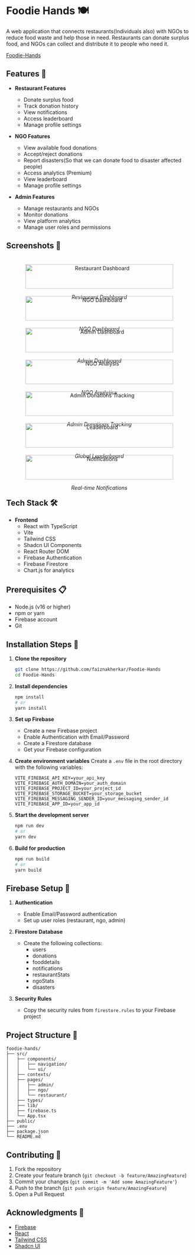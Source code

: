 # Foodie Hands 🍽️

A web application that connects restaurants(Individuals also) with NGOs to reduce food waste and help those in need. Restaurants can donate surplus food, and NGOs can collect and distribute it to people who need it.

[Foodie-Hands](https://foodie-hands.vercel.app/)

## Features 🌟

- **Restaurant Features**
  - Donate surplus food
  - Track donation history
  - View notifications
  - Access leaderboard
  - Manage profile settings

- **NGO Features**
  - View available food donations
  - Accept/reject donations
  - Report disasters(So that we can donate food to disaster affected people)
  - Access analytics (Premium)
  - View leaderboard
  - Manage profile settings

- **Admin Features**
  - Manage restaurants and NGOs
  - Monitor donations
  - View platform analytics
  - Manage user roles and permissions

## Screenshots 📸

<div style="display: flex; flex-wrap: wrap; gap: 20px; padding: 20px 0; justify-content: center;">

<div style="flex: 1 1 300px; max-width: 400px; text-align: center;">
<img src="./public/screenshots/Restaurant%20Dashboard.png" alt="Restaurant Dashboard" style="width: 100%; height: auto; max-width: 400px;"/>
<p><i>Restaurant Dashboard</i></p>
</div>

<div style="flex: 1 1 300px; max-width: 400px; text-align: center;">
<img src="./public/screenshots/NGO%20Dashboard.png" alt="NGO Dashboard" style="width: 100%; height: auto; max-width: 400px;"/>
<p><i>NGO Dashboard</i></p>
</div>

<div style="flex: 1 1 300px; max-width: 400px; text-align: center;">
<img src="./public/screenshots/AdminDashboard.png" alt="Admin Dashboard" style="width: 100%; height: auto; max-width: 400px;"/>
<p><i>Admin Dashboard</i></p>
</div>

<div style="flex: 1 1 300px; max-width: 400px; text-align: center;">
<img src="./public/screenshots/Analytics-NGO.png" alt="NGO Analysis" style="width: 100%; height: auto; max-width: 400px;"/>
<p><i>NGO Analytics</i></p>
</div>

<div style="flex: 1 1 300px; max-width: 400px; text-align: center;">
<img src="./public/screenshots/AdminDonationsTrackcing.png" alt="Admin Donations Tracking" style="width: 100%; height: auto; max-width: 400px;"/>
<p><i>Admin Donations Tracking</i></p>
</div>

<div style="flex: 1 1 300px; max-width: 400px; text-align: center;">
<img src="./public/screenshots/Leaderboard.png" alt="Leaderboard" style="width: 100%; height: auto; max-width: 400px;"/>
<p><i>Global Leaderboard</i></p>
</div>

<div style="flex: 1 1 300px; max-width: 400px; text-align: center;">
<img src="./public/screenshots/notification.png" alt="Notifications" style="width: 100%; height: auto; max-width: 400px;"/>
<p><i>Real-time Notifications</i></p>
</div>

</div>

## Tech Stack 🛠️

- **Frontend**
  - React with TypeScript
  - Vite
  - Tailwind CSS
  - Shadcn UI Components
  - React Router DOM
  - Firebase Authentication
  - Firebase Firestore
  - Chart.js for analytics

## Prerequisites 📋

- Node.js (v16 or higher)
- npm or yarn
- Firebase account
- Git

## Installation Steps 🚀

1. **Clone the repository**
   ```bash
   git clone https://github.com/faiznakherkar/Foodie-Hands
   cd Foodie-Hands
   ```

2. **Install dependencies**
   ```bash
   npm install
   # or
   yarn install
   ```

3. **Set up Firebase**
   - Create a new Firebase project
   - Enable Authentication with Email/Password
   - Create a Firestore database
   - Get your Firebase configuration

4. **Create environment variables**
   Create a `.env` file in the root directory with the following variables:
   ```env
   VITE_FIREBASE_API_KEY=your_api_key
   VITE_FIREBASE_AUTH_DOMAIN=your_auth_domain
   VITE_FIREBASE_PROJECT_ID=your_project_id
   VITE_FIREBASE_STORAGE_BUCKET=your_storage_bucket
   VITE_FIREBASE_MESSAGING_SENDER_ID=your_messaging_sender_id
   VITE_FIREBASE_APP_ID=your_app_id
   ```

5. **Start the development server**
   ```bash
   npm run dev
   # or
   yarn dev
   ```

6. **Build for production**
   ```bash
   npm run build
   # or
   yarn build
   ```

## Firebase Setup 🔧

1. **Authentication**
   - Enable Email/Password authentication
   - Set up user roles (restaurant, ngo, admin)

2. **Firestore Database**
   - Create the following collections:
     - users
     - donations
     - fooddetails
     - notifications
     - restaurantStats
     - ngoStats
     - disasters

3. **Security Rules**
   - Copy the security rules from `firestore.rules` to your Firebase project

## Project Structure 📁

```
foodie-hands/
├── src/
│   ├── components/
│   │   ├── navigation/
│   │   └── ui/
│   ├── contexts/
│   ├── pages/
│   │   ├── admin/
│   │   ├── ngo/
│   │   └── restaurant/
│   ├── types/
│   ├── lib/
│   ├── firebase.ts
│   └── App.tsx
├── public/
├── .env
├── package.json
└── README.md
```

## Contributing 🤝

1. Fork the repository
2. Create your feature branch (`git checkout -b feature/AmazingFeature`)
3. Commit your changes (`git commit -m 'Add some AmazingFeature'`)
4. Push to the branch (`git push origin feature/AmazingFeature`)
5. Open a Pull Request


## Acknowledgments 🙏

- [Firebase](https://firebase.google.com/)
- [React](https://reactjs.org/)
- [Tailwind CSS](https://tailwindcss.com/)
- [Shadcn UI](https://ui.shadcn.com/)


